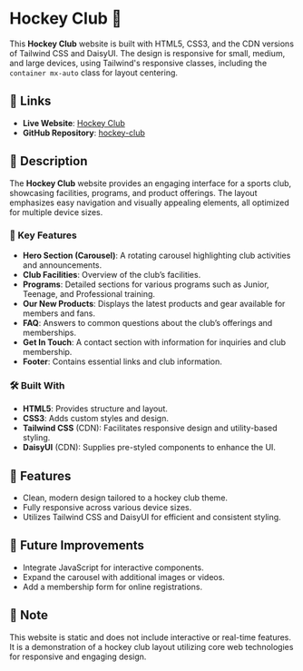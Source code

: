 # Hockey Club 🏒

This **Hockey Club** website is built with HTML5, CSS3, and the CDN versions of Tailwind CSS and DaisyUI. The design is responsive for small, medium, and large devices, using Tailwind's responsive classes, including the `container mx-auto` class for layout centering.

## 🔗 Links

- **Live Website**: [Hockey Club](https://mdferdausalam19.github.io/hockey-club/)
- **GitHub Repository**: [hockey-club](https://github.com/mdferdausalam19/hockey-club)

## 📜 Description

The **Hockey Club** website provides an engaging interface for a sports club, showcasing facilities, programs, and product offerings. The layout emphasizes easy navigation and visually appealing elements, all optimized for multiple device sizes.

### 🌟 Key Features

- **Hero Section (Carousel)**: A rotating carousel highlighting club activities and announcements.
- **Club Facilities**: Overview of the club’s facilities.
- **Programs**: Detailed sections for various programs such as Junior, Teenage, and Professional training.
- **Our New Products**: Displays the latest products and gear available for members and fans.
- **FAQ**: Answers to common questions about the club’s offerings and memberships.
- **Get In Touch**: A contact section with information for inquiries and club membership.
- **Footer**: Contains essential links and club information.

### 🛠️ Built With

- **HTML5**: Provides structure and layout.
- **CSS3**: Adds custom styles and design.
- **Tailwind CSS** (CDN): Facilitates responsive design and utility-based styling.
- **DaisyUI** (CDN): Supplies pre-styled components to enhance the UI.

## 🚀 Features

- Clean, modern design tailored to a hockey club theme.
- Fully responsive across various device sizes.
- Utilizes Tailwind CSS and DaisyUI for efficient and consistent styling.

## 🌟 Future Improvements

- Integrate JavaScript for interactive components.
- Expand the carousel with additional images or videos.
- Add a membership form for online registrations.

## 📌 Note

This website is static and does not include interactive or real-time features. It is a demonstration of a hockey club layout utilizing core web technologies for responsive and engaging design.
